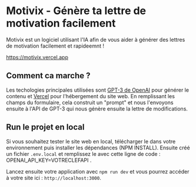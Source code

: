 # Motivix - Génère ta lettre de motivation facilement

Motivix est un logiciel utilisant l'IA afin de vous aider à générer des lettres de motivation facilement et rapideemnt !

https://motivix.vercel.app

## Comment ca marche ?

Les techologies principales utilisées sont [GPT-3 de OpenAI](https://openai.com/api/) pour générer le contenu et [Vercel](vercel.com) pour l'hébergement du site web. En remplissant les champs du formulaire, cela construit un "prompt" et nous l'envoyons ensuite à l'API de GPT-3 qui nous génère ensuite la lettre de modifications. 

## Run le projet en local

Si vous souhaitez tester le site web en local, télécharger le dans votre environnement puis installer les dépendances (NPM INSTALL). Ensuite créé un fichier `.env.local` et remplissez le avec cette ligne de code : OPENAI_API_KEY=VOTRECLEFAPI .

Lancez ensuite votre application avec `npm run dev` et vous pourrez accéder à votre site ici : `http://localhost:3000`.
